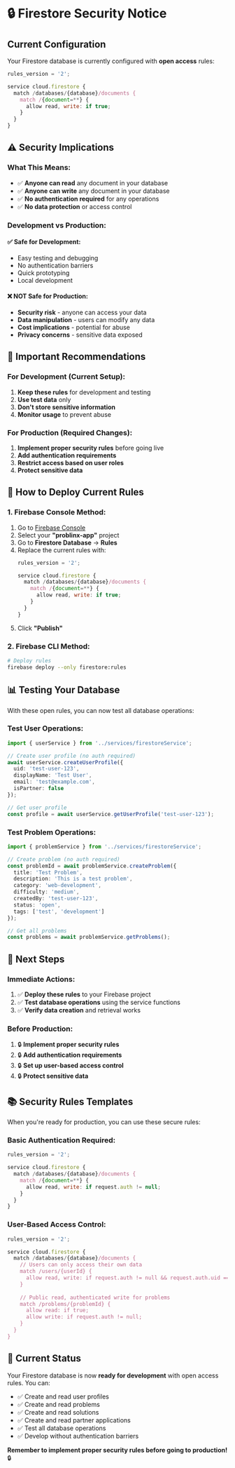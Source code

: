# 🔒 Firestore Security Notice

## Current Configuration

Your Firestore database is currently configured with **open access** rules:

```javascript
rules_version = '2';

service cloud.firestore {
  match /databases/{database}/documents {
    match /{document=**} {
      allow read, write: if true;
    }
  }
}
```

## ⚠️ Security Implications

### What This Means:
- ✅ **Anyone can read** any document in your database
- ✅ **Anyone can write** any document in your database
- ✅ **No authentication required** for any operations
- ✅ **No data protection** or access control

### Development vs Production:

#### ✅ **Safe for Development:**
- Easy testing and debugging
- No authentication barriers
- Quick prototyping
- Local development

#### ❌ **NOT Safe for Production:**
- **Security risk** - anyone can access your data
- **Data manipulation** - users can modify any data
- **Cost implications** - potential for abuse
- **Privacy concerns** - sensitive data exposed

## 🚨 Important Recommendations

### For Development (Current Setup):
1. **Keep these rules** for development and testing
2. **Use test data** only
3. **Don't store sensitive information**
4. **Monitor usage** to prevent abuse

### For Production (Required Changes):
1. **Implement proper security rules** before going live
2. **Add authentication requirements**
3. **Restrict access based on user roles**
4. **Protect sensitive data**

## 🔧 How to Deploy Current Rules

### 1. Firebase Console Method:
1. Go to [Firebase Console](https://console.firebase.google.com/)
2. Select your **"problinx-app"** project
3. Go to **Firestore Database** → **Rules**
4. Replace the current rules with:
   ```javascript
   rules_version = '2';
   
   service cloud.firestore {
     match /databases/{database}/documents {
       match /{document=**} {
         allow read, write: if true;
       }
     }
   }
   ```
5. Click **"Publish"**

### 2. Firebase CLI Method:
```bash
# Deploy rules
firebase deploy --only firestore:rules
```

## 📊 Testing Your Database

With these open rules, you can now test all database operations:

### Test User Operations:
```typescript
import { userService } from '../services/firestoreService';

// Create user profile (no auth required)
await userService.createUserProfile({
  uid: 'test-user-123',
  displayName: 'Test User',
  email: 'test@example.com',
  isPartner: false
});

// Get user profile
const profile = await userService.getUserProfile('test-user-123');
```

### Test Problem Operations:
```typescript
import { problemService } from '../services/firestoreService';

// Create problem (no auth required)
const problemId = await problemService.createProblem({
  title: 'Test Problem',
  description: 'This is a test problem',
  category: 'web-development',
  difficulty: 'medium',
  createdBy: 'test-user-123',
  status: 'open',
  tags: ['test', 'development']
});

// Get all problems
const problems = await problemService.getProblems();
```

## 🎯 Next Steps

### Immediate Actions:
1. ✅ **Deploy these rules** to your Firebase project
2. ✅ **Test database operations** using the service functions
3. ✅ **Verify data creation** and retrieval works

### Before Production:
1. 🔒 **Implement proper security rules**
2. 🔒 **Add authentication requirements**
3. 🔒 **Set up user-based access control**
4. 🔒 **Protect sensitive data**

## 📚 Security Rules Templates

When you're ready for production, you can use these secure rules:

### Basic Authentication Required:
```javascript
rules_version = '2';

service cloud.firestore {
  match /databases/{database}/documents {
    match /{document=**} {
      allow read, write: if request.auth != null;
    }
  }
}
```

### User-Based Access Control:
```javascript
rules_version = '2';

service cloud.firestore {
  match /databases/{database}/documents {
    // Users can only access their own data
    match /users/{userId} {
      allow read, write: if request.auth != null && request.auth.uid == userId;
    }
    
    // Public read, authenticated write for problems
    match /problems/{problemId} {
      allow read: if true;
      allow write: if request.auth != null;
    }
  }
}
```

## 🚀 Current Status

Your Firestore database is now **ready for development** with open access rules. You can:

- ✅ Create and read user profiles
- ✅ Create and read problems
- ✅ Create and read solutions
- ✅ Create and read partner applications
- ✅ Test all database operations
- ✅ Develop without authentication barriers

**Remember to implement proper security rules before going to production!** 🔒 